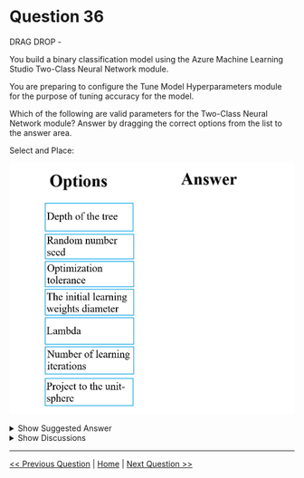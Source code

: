 # Question 36

DRAG DROP -

You build a binary classification model using the Azure Machine Learning Studio Two-Class Neural Network module.

You are preparing to configure the Tune Model Hyperparameters module for the purpose of tuning accuracy for the model.

Which of the following are valid parameters for the Two-Class Neural Network module? Answer by dragging the correct options from the list to the answer area.

Select and Place:

![Question Image](images/q36_q_0004300001.jpg)

<details>
  <summary>Show Suggested Answer</summary>

  <img src="images/q36_ans_0_0004400001.jpg" alt="Answer Image"><br>
<p>Reference:</p>
<p>https://docs.microsoft.com/en-us/azure/machine-learning/studio-module-reference/two-class-neural-network</p>

</details>

<details>
  <summary>Show Discussions</summary>

<blockquote><p><strong>KingTN</strong> <code>(Wed 08 Feb 2023 17:01)</code> - <em>Upvotes: 6</em></p><p>Random seed does not help in tuning accuracy, it just make experiments reproducible. I think it should not be used.  

https://learn.microsoft.com/en-us/azure/machine-learning/component-reference/two-class-neural-network

&quot;For Random number seed, type a value to use as the seed.
Specifying a seed value is useful when you want to ensure repeatability across runs of the same pipeline. Otherwise, a system clock value is used as the seed, which can cause slightly different results each time you run the pipeline.&quot;</p></blockquote>
<blockquote><p><strong>michaelmorar</strong> <code>(Thu 23 Feb 2023 13:18)</code> - <em>Upvotes: 3</em></p><p>The question read: &quot;Which of the following are valid parameters for the Two-Class Neural Network module?&quot;

And according the Microsoft&#x27;s Azure documentation regarding 2-class NN&#x27;s, Random Seed is a valid parameter.</p></blockquote>
<blockquote><p><strong>ning</strong> <code>(Fri 17 Jun 2022 10:40)</code> - <em>Upvotes: 5</em></p><p>Random seed is a parameter for binary classification, but I do not understand &quot;Hyperparameters&quot; has anything to do with it???</p></blockquote>
<blockquote><p><strong>SweetChilliPhilly</strong> <code>(Fri 11 Nov 2022 02:23)</code> - <em>Upvotes: 1</em></p><p>Random seed is not a parameter in the context of machine learning. Random seed is a Hyperparameter.</p></blockquote>
<blockquote><p><strong>Xsesi</strong> <code>(Tue 30 Jul 2024 08:54)</code> - <em>Upvotes: 1</em></p><p>Could anyone please provide insight into why one might choose not to use Optimization Tolerance?

No question with selecting The Initial learning weights diameter &amp; Number of learning iterations. Random seed shall not be selected since it does not optimise during the training process but merely ensure consistent results.</p></blockquote>
<blockquote><p><strong>EmmettBrown</strong> <code>(Sun 16 Apr 2023 12:10)</code> - <em>Upvotes: 3</em></p><p>Answer is correct
https://learn.microsoft.com/en-us/azure/machine-learning/component-reference/two-class-neural-network?view=azureml-api-2#how-to-configure</p></blockquote>
<blockquote><p><strong>prabhjot</strong> <code>(Sat 27 Jan 2024 04:46)</code> - <em>Upvotes: 1</em></p><p>100% agree with you</p></blockquote>
<blockquote><p><strong>bvkr</strong> <code>(Tue 28 Mar 2023 16:16)</code> - <em>Upvotes: 1</em></p><p>Chat GPT answer:The Two-Class Neural Network module has the following valid parameters:
The Initial learning weights diameter: This parameter controls the magnitude of the weights in the neural network at the start of the training process.

Lambda: This parameter controls the amount of regularization applied to the neural network during training.

Number of learning iterations: This parameter controls the number of iterations performed during the training process.</p></blockquote>
<blockquote><p><strong>victorafb</strong> <code>(Fri 14 Oct 2022 01:20)</code> - <em>Upvotes: 2</em></p><p>https://learn.microsoft.com/en-us/azure/machine-learning/component-reference/two-class-neural-network

Correct</p></blockquote>

</details>

---

[<< Previous Question](question_35.md) | [Home](/index.md) | [Next Question >>](question_37.md)
